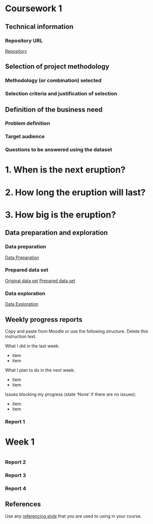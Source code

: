 # Coursework 1

## Technical information
### Repository URL
[Repository](https://github.com/ucl-comp0035/coursework-1-Longfei-CLF.git)

## Selection of project methodology


### Methodology (or combination) selected



### Selection criteria and justification of selection


## Definition of the business need
### Problem definition

### Target audience

### Questions to be answered using the dataset
# 1. When is the next eruption?
# 2. How long the eruption will last?
# 3. How big is the eruption?

## Data preparation and exploration
### Data preparation

[Data Preparation](data_preparation.py)

### Prepared data set
[Original data set](New_GVP_Eruption_Results.xlsx)
[Prepared data set](Cleaned_GVP_Eruption_Results.xlsx)

### Data exploration

[Data Exploration](data_exploration.py)

## Weekly progress reports
Copy and paste from Moodle or use the following structure. Delete this instruction text.

What I did in the last week:
- item
- item

What I plan to do in the next week:
- item
- item

Issues blocking my progress (state ‘None’ if there are no issues):
- item
- item

### Report 1
# Week 1
# 
### Report 2

### Report 3

### Report 4

## References
Use any [referencing style](https://library-guides.ucl.ac.uk/referencing-plagiarism/referencing-styles) that you are
used to using in your course.
